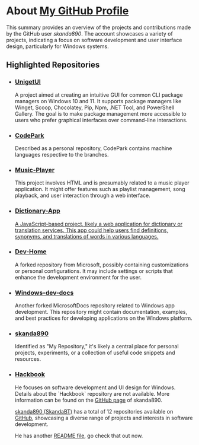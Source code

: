 <!DOCTYPE html>
<html lang="en">
<head>
    <meta charset="UTF-8">
    <meta name="viewport" content="width=device-width, initial-scale=1.0">
    </head>
     <body>
    <h1>About <a href="https://github.com/skanda890">My GitHub Profile</a></h1>
    <p>This summary provides an overview of the projects and contributions made by the GitHub user <em>skanda890</em>. The account showcases a variety of projects, indicating a focus on software development and user interface design, particularly for Windows systems.</p>
    <h2>Highlighted Repositories</h2>
    <ul>
        <li>
            <h3><a href="https://github.com/skanda890/UnigetUI">UnigetUI</a></h3>
            <p>A project aimed at creating an intuitive GUI for common CLI package managers on Windows 10 and 11. It supports package managers like Winget, Scoop, Chocolatey, Pip, Npm, .NET Tool, and PowerShell Gallery. The goal is to make package management more accessible to users who prefer graphical interfaces over command-line interactions.</p>
        </li>
        <li>
            <h3><a href="https://github.com/skanda890/CodePark">CodePark</a></h3>
            <p>Described as a personal repository, CodePark contains machine languages respective to the branches.</p>
        </li>
        <li>
            <h3><a href="https://github.com/skanda890/Music-Player">Music-Player</a></h3>
            <p>This project involves HTML and is presumably related to a music player application. It might offer features such as playlist management, song playback, and user interaction through a web interface.</p>
        </li>
        <li>
            <h3><a href="https://github.com/skanda890/Dictionary-App">Dictionary-App</h3>
            <p>A JavaScript-based project, likely a web application for dictionary or translation services. This app could help users find definitions, synonyms, and translations of words in various languages.</p>
        </li>
        <li>
            <h3><a href="https://github.com/skanda890/Dev-Home">Dev-Home</a></h3>
            <p>A forked repository from Microsoft, possibly containing customizations or personal configurations. It may include settings or scripts that enhance the development environment for the user.</p>
        </li>
        <li>
            <h3><a href="https://github.com/skanda890/windows-dev-docs">Windows-dev-docs</a></h3>
            <p>Another forked MicrosoftDocs repository related to Windows app development. This repository might contain documentation, examples, and best practices for developing applications on the Windows platform.</p>
        </li>
        <li>
            <h3><a href="https://github.com/skanda890/skanda890">skanda890</a></h3>
            <p>Identified as "My Repository," it's likely a central place for personal projects, experiments, or a collection of useful code snippets and resources.</p>
         </li>
        <!-- Placeholder for additional repositories -->
        <!-- Add more <li> elements here with other repositories -->
    <li>
    <h3><a href="https://github.com/skanda890/Hackbook">Hackbook</a></h3>
    <p>
    He focuses on software development and UI design for Windows. Details about the `Hackbook` repository are not available. More information can be found on the <a href="https://github.com/skanda890">GitHub page</a> of skanda890.
    </p>
    </li>
    <p><a href="github.com/skanda890">skanda890 (SkandaBT)</a> has a total of 12 repositories available on <a href="https://github.com">GitHub</a>, showcasing a diverse range of projects and interests in software development.</p>
    <p>He has another <a href="https://github.com/skanda890/skanda890/blob/HTML/README-adventure.md">README file</a>, go check that out now.</p></p>
    </body>
</html>
